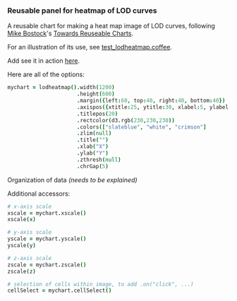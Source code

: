 ### Reusable panel for heatmap of LOD curves

A reusable chart for making a heat map image of LOD curves,
following
[Mike Bostock](http://bost.ocks.org/mike)'s
[Towards Reuseable Charts](http://bost.ocks.org/mike/chart/).

For an illustration of its use, see [test_lodheatmap.coffee](https://github.com/kbroman/qtlcharts/blob/master/inst/panels/lodheatmap/test/test_lodheatmap.coffee).

Add see it in action
[here](http://www.biostat.wisc.edu/~kbroman/D3/panels/lodheatmap/test).

Here are all of the options:

```coffeescript
mychart = lodheatmap().width(1200)                                             # internal width of chart
                      .height(600)                                             # internal height
                      .margin({left:60, top:40, right:40, bottom:40})          # margins
                      .axispos({xtitle:25, ytitle:30, xlabel:5, ylabel:5})     # spacing for axis titles and labels
                      .titlepos(20)                                            # spacing for panel title
                      .rectcolor(d3.rgb(230,230,230))                          # background rectangle color
                      .colors(["slateblue", "white", "crimson"]                # colors
                      .zlim(null)                                              # z-axis limits
                      .title("")                                               # panel title
                      .xlab("X")                                               # x-axis label
                      .ylab("Y")                                               # y-axis label
                      .zthresh(null)                                           # plot cells with z >= zthresh or <= -zthresh
                      .chrGap(5)                                               # gap between chromosomes (in pixels)
```

Organization of data *(needs to be explained)*


Additional accessors:

```coffeescript
# x-axis scale
xscale = mychart.xscale()
xscale(x)

# y-axis scale
yscale = mychart.yscale()
yscale(y)

# z-axis scale
zscale = mychart.zscale()
zscale(z)

# selection of cells within image, to add .on("click", ...)
cellSelect = mychart.cellSelect()
```

